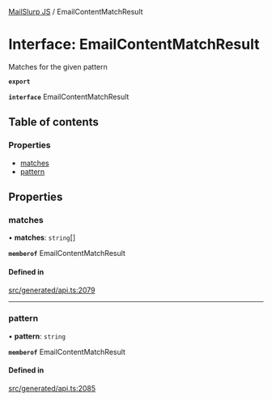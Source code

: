 [MailSlurp JS](../README.md) / EmailContentMatchResult

# Interface: EmailContentMatchResult

Matches for the given pattern

**`export`**

**`interface`** EmailContentMatchResult

## Table of contents

### Properties

- [matches](EmailContentMatchResult.md#matches)
- [pattern](EmailContentMatchResult.md#pattern)

## Properties

### matches

• **matches**: `string`[]

**`memberof`** EmailContentMatchResult

#### Defined in

[src/generated/api.ts:2079](https://github.com/mailslurp/mailslurp-client/blob/1460b4d/src/generated/api.ts#L2079)

___

### pattern

• **pattern**: `string`

**`memberof`** EmailContentMatchResult

#### Defined in

[src/generated/api.ts:2085](https://github.com/mailslurp/mailslurp-client/blob/1460b4d/src/generated/api.ts#L2085)
